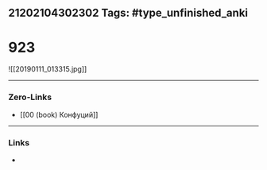 21202104302302
Tags: #type_unfinished_anki
---
# 923

![[20190111_013315.jpg]]

---
### Zero-Links
- [[00 (book) Конфуций]]
---
### Links
-